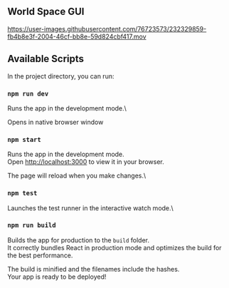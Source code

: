 ## World Space GUI

https://user-images.githubusercontent.com/76723573/232329859-fb4b8e3f-2004-46cf-bb8e-59d824cbf417.mov

## Available Scripts

In the project directory, you can run:

### `npm run dev`

Runs the app in the development mode.\

Opens in native browser window

### `npm start`

Runs the app in the development mode.\
Open [http://localhost:3000](http://localhost:3000) to view it in your browser.

The page will reload when you make changes.\

### `npm test`

Launches the test runner in the interactive watch mode.\

### `npm run build`

Builds the app for production to the `build` folder.\
It correctly bundles React in production mode and optimizes the build for the best performance.

The build is minified and the filenames include the hashes.\
Your app is ready to be deployed!
